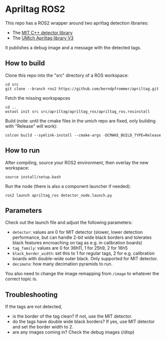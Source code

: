 # Apriltag ROS2

This repo has a ROS2 wrapper around two apriltag detection libraries:
- The [MIT C++ detector
  library](http://people.csail.mit.edu/kaess/apriltags/)
- The [UMich Apriltag library V3](http://april.eecs.umich.edu/wiki/index.php/AprilTags)

It publishes a debug image and a message with the detected tags.

## How to build

Clone this repo into the "src" directory of a ROS workspace:
```
cd src
git clone --branch ros2 https://github.com/berndpfrommer/apriltag.git
```

Fetch the missing workspapces
```
cd ..
wstool init src src/apriltag/apriltag_ros/apriltag_ros.rosinstall 
```

Build (note: until the cmake files in the umich repo are fixed,
only building with "Release" will work):
```
colcon build --symlink-install --cmake-args -DCMAKE_BUILD_TYPE=Release
```

## How to run

After compiling, source your ROS2 environment, then overlay the new
workspace:
```
source install/setup.bash
```
Run the node (there is also a component launcher if needed):
```
ros2 launch apriltag_ros detector_node.launch.py 
```

## Parameters

Check out the launch file and adjust the following parameters:
- `detector`: values are 0 for MIT detector (slower, lower detection
  performance, but can handle 2-bit wide black borders and tolerates
  black features encroaching on tag as e.g. in calibration boards)
- `tag_family`: values are 0 for 36h11, 1 for 25h9, 2 for 16h5
- `black_border_width`: set this to 1 for regular tags, 2 for
  e.g. calibration boards with double-wide outer black. Only supported
  for MIT detector.
- `decimate`: how many decimation pyramids to run.

You also need to change the image remapping from `/image` to whatever
the correct topic is.

## Troubleshooting

If the tags are not detected,
- is the border of the tag clean? If not, use the MIT detector.
- do the tags have double wide black borders? If yes, use MIT detector
  and set the border width to 2.
- are any images coming in? Check the debug images (/disp)

